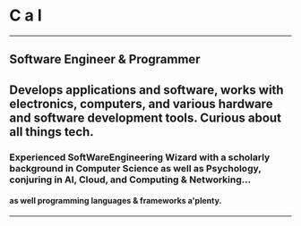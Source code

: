 # C a l 
----
Software Engineer & Programmer 
----
## Develops applications and software, works with electronics, computers, and various hardware and software development tools. Curious about all things tech. 
### Experienced SoftWareEngineering Wizard with a scholarly background in Computer Science as well as Psychology, conjuring in AI, Cloud, and Computing & Networking... 
#### as well programming languages & frameworks a'plenty.
---
